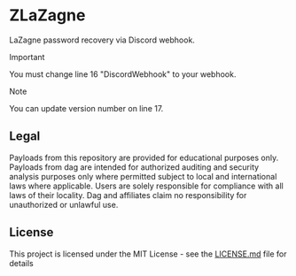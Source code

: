 # ZLaZagne
LaZagne password recovery via Discord webhook. 

> [!IMPORTANT]
> You must change line 16 "DiscordWebhook" to your webhook.

>[!NOTE]
>You can update version number on line 17.

## Legal
Payloads from this repository are provided for educational purposes only. Payloads from dag are intended for authorized auditing and security analysis purposes only where permitted subject to local and international laws where applicable. Users are solely responsible for compliance with all laws of their locality. Dag and affiliates claim no responsibility for unauthorized or unlawful use.

## License
This project is licensed under the MIT License - see the [LICENSE.md](https://github.com/dagnazty/Flipper_Zero/blob/main/LICENSE) file for details
